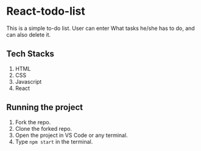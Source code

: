 # React-todo-list
This is a simple to-do list. User can enter What tasks he/she has to do, and can also delete it.

## Tech Stacks 
1. HTML 
2. CSS
3. Javascript
4. React

## Running the project
1. Fork the repo.
2. Clone the forked repo.
3. Open the project in VS Code or any terminal.
4. Type ``` npm start ``` in the terminal.


